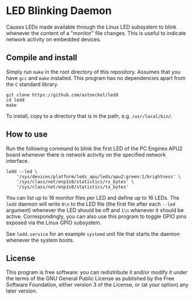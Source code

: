 # LED Blinking Daemon

Causes LEDs made available through the Linux LED subsystem to blink whenever the content of a "monitor" file changes. This is useful to indicate network activity on embedded devices.

## Compile and install

Simply run `make` in the root directory of this repository. Assumes that you have `gcc` and `make` installed. This program has no dependencies apart from the `C` standard library.

```
git clone https://github.com/astoeckel/ledd
cd ledd
make
```

To install, copy to a directory that is in the path, e.g. `/usr/local/bin/`.

## How to use

Run the following command to blink the first LED of the PC Engines APU2 board whenever there is network activity on the specified network interface.

```
ledd --led \
	'/sys/devices/platform/leds_apu/leds/apu2:green:1/brightness' \
	'/sys/class/net/enp1s0/statistics/rx_bytes' \
	'/sys/class/net/enp1s0/statistics/tx_bytes'
```

You can list up to 16 monitor files per LED and define up to 16 LEDs. The `ledd` daemon will write `0\n` to the LED file (the first file after each `--led` argument) whenever the LED should be off and `1\n` whenever it should be active. Correspondingly, you can also use this program to toggle GPIO pins exposed via the Linux GPIO subsystem.

See `ledd.service` for an example `systemd` unit file that starts the daemon whenever the system boots.

## License

This program is free software: you can redistribute it and/or modify
it under the terms of the GNU General Public License as published by
the Free Software Foundation, either version 3 of the License, or
(at your option) any later version.
